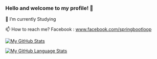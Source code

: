 ### Hello and welcome to my profile! 👋

<!--
**grimeo/grimeo** is a ✨ _special_ ✨ repository because its `README.md` (this file) appears on your GitHub profile.

Here are some ideas to get you started:

- 🔭 I’m currently working on ...
- 🌱 I’m currently learning ...
- 👯 I’m looking to collaborate on ...
- 🤔 I’m looking for help with ...
- 💬 Ask me about ...
- 📫 How to reach me: ...
- 😄 Pronouns: ...
- ⚡ Fun fact: ...
-->

🌱 I’m currently Studying 

📫 How to reach me?
Facebook : www.facebook.com/springbootloop 

[![My GitHub Stats](https://github-readme-stats.vercel.app/api/?username=grimeo&count_private=true&theme=tokyonight&showicons=true)]()

[![My GitHub Language Stats](https://github-readme-stats.vercel.app/api/top-langs/?username=grimeo&langs_count=5&theme=tokyonight)]()
